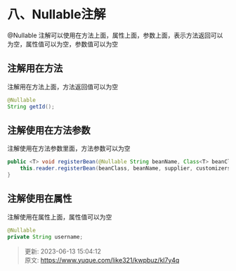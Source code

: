# 八、Nullable注解

@Nullable  注解可以使用在方法上面，属性上面，参数上面，表示方法返回可以为空，属性值可以为空，参数值可以为空 



## 注解用在方法


注解用在方法上面，方法返回值可以为空



```java
@Nullable
String getId();
```



## 注解使用在方法参数


注解使用在方法参数里面，方法参数可以为空



```java
public <T> void registerBean(@Nullable String beanName, Class<T> beanClass, @Nullable Supplier<T> supplier, BeanDefinitionCustomizer... customizers) {
    this.reader.registerBean(beanClass, beanName, supplier, customizers);
}
```



## 注解使用在属性


注解使用在属性上面，属性值可以为空



```java
@Nullable
private String username;
```





> 更新: 2023-06-13 15:04:12  
> 原文: <https://www.yuque.com/like321/kwpbuz/kl7y4q>